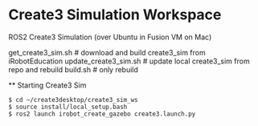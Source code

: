 # Create3 Simulation Workspace

ROS2 Create3 Simulation (over Ubuntu in Fusion VM on Mac)

get_create3_sim.sh      # download and build create3_sim from iRobotEducation
update_create3_sim.sh   # update local create3_sim from repo and rebuild
build.sh                # only rebuild


** Starting Create3 Sim
```
$ cd ~/create3desktop/create3_sim_ws
$ source install/local_setup.bash
$ ros2 launch irobot_create_gazebo create3.launch.py
```


